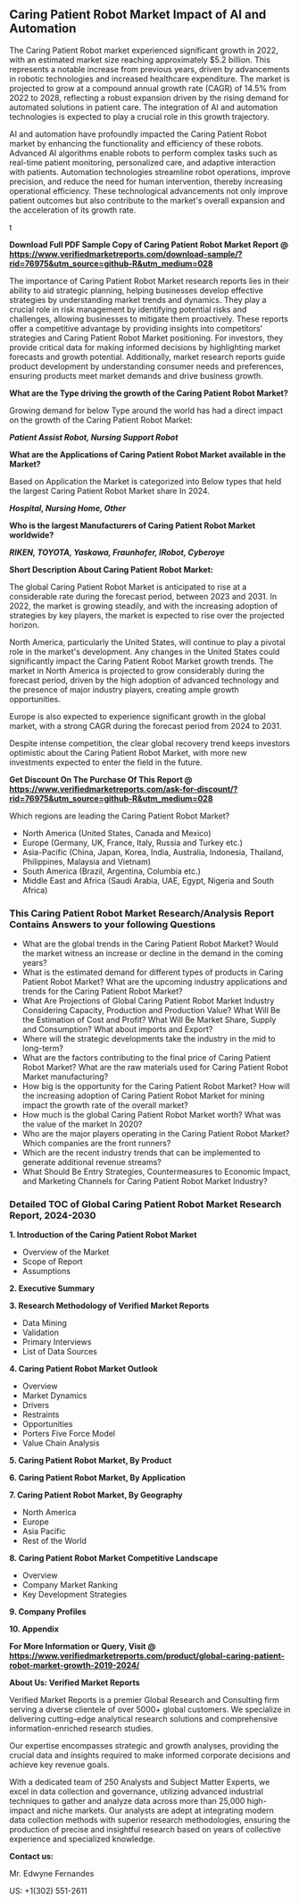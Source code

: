 <h2>Caring Patient Robot Market Impact of AI and Automation</h2><p>The Caring Patient Robot market experienced significant growth in 2022, with an estimated market size reaching approximately $5.2 billion. This represents a notable increase from previous years, driven by advancements in robotic technologies and increased healthcare expenditure. The market is projected to grow at a compound annual growth rate (CAGR) of 14.5% from 2022 to 2028, reflecting a robust expansion driven by the rising demand for automated solutions in patient care. The integration of AI and automation technologies is expected to play a crucial role in this growth trajectory.</p><p>AI and automation have profoundly impacted the Caring Patient Robot market by enhancing the functionality and efficiency of these robots. Advanced AI algorithms enable robots to perform complex tasks such as real-time patient monitoring, personalized care, and adaptive interaction with patients. Automation technologies streamline robot operations, improve precision, and reduce the need for human intervention, thereby increasing operational efficiency. These technological advancements not only improve patient outcomes but also contribute to the market's overall expansion and the acceleration of its growth rate.</p>t</p><p id="" class=""><strong>Download Full PDF Sample Copy of Caring Patient Robot Market Report @ <a href="https://www.verifiedmarketreports.com/download-sample/?rid=76975&utm_source=github-R&utm_medium=028" target="_blank">https://www.verifiedmarketreports.com/download-sample/?rid=76975&utm_source=github-R&utm_medium=028</a></strong></p><p>The importance of&nbsp;Caring Patient Robot Market research reports lies in their ability to aid strategic planning, helping businesses develop effective strategies by understanding market trends and dynamics. They play a crucial role in risk management by identifying potential risks and challenges, allowing businesses to mitigate them proactively. These reports offer a competitive advantage by providing insights into competitors' strategies and Caring Patient Robot Market positioning. For investors, they provide critical data for making informed decisions by highlighting market forecasts and growth potential. Additionally, market research reports guide product development by understanding consumer needs and preferences, ensuring products meet market demands and drive business growth.</p><p><strong>What are the&nbsp;Type driving the growth of the Caring Patient Robot Market?</strong></p><p id="" class="">Growing demand for below Type around the world has had a direct impact on the growth of the Caring Patient Robot Market:</p><em><strong>Patient Assist Robot, Nursing Support Robot</strong></em></p><strong>What are the&nbsp;Applications&nbsp;of Caring Patient Robot Market available in the Market?</strong></p><p id="" class="">Based on Application the Market is categorized into Below types that held the largest Caring Patient Robot Market share In 2024.</p><em><strong>Hospital, Nursing Home, Other</strong></em></p><strong>Who is the largest Manufacturers of Caring Patient Robot Market worldwide?</strong></p><p><em><strong>RIKEN, TOYOTA, Yaskawa, Fraunhofer, IRobot, Cyberoye</strong></em></p><p id="" class=""><strong>Short Description About Caring Patient Robot Market:</strong></p><p>The global Caring Patient Robot Market is anticipated to rise at a considerable rate during the forecast period, between 2023 and 2031. In 2022, the market is growing steadily, and with the increasing adoption of strategies by key players, the market is expected to rise over the projected horizon.</p><p>North America, particularly the United States, will continue to play a pivotal role in the market's development. Any changes in the United States could significantly impact the Caring Patient Robot Market growth trends. The market in North America is projected to grow considerably during the forecast period, driven by the high adoption of advanced technology and the presence of major industry players, creating ample growth opportunities.</p><p>Europe is also expected to experience significant growth in the global market, with a strong CAGR during the forecast period from 2024 to 2031.</p><p>Despite intense competition, the clear global recovery trend keeps investors optimistic about the Caring Patient Robot Market, with more new investments expected to enter the field in the future.</p><p id="" class=""><strong>Get Discount On The Purchase Of This Report @ <a href="https://www.verifiedmarketreports.com/ask-for-discount/?rid=76975&utm_source=github-R&utm_medium=028" target="_blank">https://www.verifiedmarketreports.com/ask-for-discount/?rid=76975&utm_source=github-R&utm_medium=028</a></strong></p>Which regions are leading the Caring Patient Robot Market?</p><ul><li>North America (United States, Canada and Mexico)</li><li>Europe (Germany, UK, France, Italy, Russia and Turkey etc.)</li><li>Asia-Pacific (China, Japan, Korea, India, Australia, Indonesia, Thailand, Philippines, Malaysia and Vietnam)</li><li>South America (Brazil, Argentina, Columbia etc.)</li><li>Middle East and Africa (Saudi Arabia, UAE, Egypt, Nigeria and South Africa)</li></ul><h3 id="" class="">This Caring Patient Robot Market Research/Analysis Report Contains Answers to your following Questions</h3><ul><li>What are the global trends in the Caring Patient Robot Market? Would the market witness an increase or decline in the demand in the coming years?</li><li>What is the estimated demand for different types of products in Caring Patient Robot Market? What are the upcoming industry applications and trends for the Caring Patient Robot Market?</li><li>What Are Projections of Global Caring Patient Robot Market Industry Considering Capacity, Production and Production Value? What Will Be the Estimation of Cost and Profit? What Will Be Market Share, Supply and Consumption? What about imports and Export?</li><li>Where will the strategic developments take the industry in the mid to long-term?</li><li>What are the factors contributing to the final price of Caring Patient Robot Market? What are the raw materials used for Caring Patient Robot Market manufacturing?</li><li>How big is the opportunity for the Caring Patient Robot Market? How will the increasing adoption of Caring Patient Robot Market for mining impact the growth rate of the overall market?</li><li>How much is the global Caring Patient Robot Market worth? What was the value of the market In 2020?</li><li>Who are the major players operating in the Caring Patient Robot Market? Which companies are the front runners?</li><li>Which are the recent industry trends that can be implemented to generate additional revenue streams?</li><li>What Should Be Entry Strategies, Countermeasures to Economic Impact, and Marketing Channels for Caring Patient Robot Market Industry?</li></ul><h3 id="" class="">Detailed TOC of Global Caring Patient Robot Market Research Report, 2024-2030</h3><p id="" class=""><strong>1. Introduction of the Caring Patient Robot Market</strong></p><ul><li>Overview of the Market</li><li>Scope of Report</li><li>Assumptions</li></ul><p id="" class=""><strong>2. Executive Summary</strong></p><p id="" class=""><strong>3. Research Methodology of Verified Market Reports</strong></p><ul><li>Data Mining</li><li>Validation</li><li>Primary Interviews</li><li>List of Data Sources</li></ul><p id="" class=""><strong>4. Caring Patient Robot Market Outlook</strong></p><ul><li>Overview</li><li>Market Dynamics</li><li>Drivers</li><li>Restraints</li><li>Opportunities</li><li>Porters Five Force Model</li><li>Value Chain Analysis</li></ul><p id="" class=""><strong>5. Caring Patient Robot Market, By Product</strong></p><p id="" class=""><strong>6. Caring Patient Robot Market, By Application</strong></p><p id="" class=""><strong>7. Caring Patient Robot Market, By Geography</strong></p><ul><li>North America</li><li>Europe</li><li>Asia Pacific</li><li>Rest of the World</li></ul><p id="" class=""><strong>8. Caring Patient Robot Market Competitive Landscape</strong></p><ul><li>Overview</li><li>Company Market Ranking</li><li>Key Development Strategies</li></ul><p id="" class=""><strong>9. Company Profiles</strong></p><p id="" class=""><strong>10. Appendix</strong></p><p id="" class=""><strong>For More Information or Query, Visit @ <a href="https://www.verifiedmarketreports.com/product/global-caring-patient-robot-market-growth-2019-2024/" target="_blank">https://www.verifiedmarketreports.com/product/global-caring-patient-robot-market-growth-2019-2024/</a></strong></p><p id="" class=""><strong>About Us: Verified Market Reports</strong></p><p id="" class="">Verified Market Reports is a premier Global Research and Consulting firm serving a diverse clientele of over 5000+ global customers. We specialize in delivering cutting-edge analytical research solutions and comprehensive information-enriched research studies.</p><p id="" class="">Our expertise encompasses strategic and growth analyses, providing the crucial data and insights required to make informed corporate decisions and achieve key revenue goals.</p><p id="" class="">With a dedicated team of 250 Analysts and Subject Matter Experts, we excel in data collection and governance, utilizing advanced industrial techniques to gather and analyze data across more than 25,000 high-impact and niche markets. Our analysts are adept at integrating modern data collection methods with superior research methodologies, ensuring the production of precise and insightful research based on years of collective experience and specialized knowledge.</p><p id="" class=""><strong>Contact us:</strong></p><p id="" class="">Mr. Edwyne Fernandes</p><p id="" class="">US: +1(302) 551-2611</p>